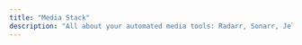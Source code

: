 ```yaml
---
title: "Media Stack"
description: "All about your automated media tools: Radarr, Sonarr, Jellyfin, etc."
---
```


